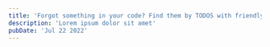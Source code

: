 ```yaml
---
title: 'Forgot something in your code? Find them by TODOS with friendly UI'
description: 'Lorem ipsum dolor sit amet'
pubDate: 'Jul 22 2022'
---
```


